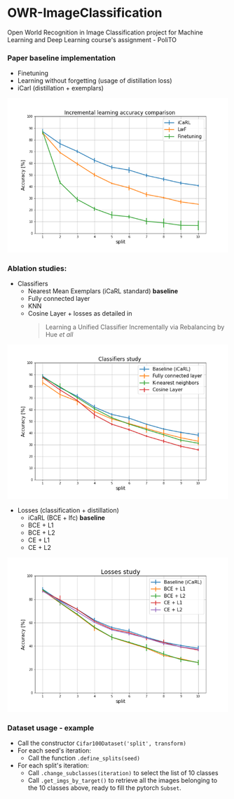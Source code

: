 # OWR-ImageClassification
Open World Recognition in Image Classification project for Machine Learning and Deep Learning course's assignment - PoliTO

### Paper baseline implementation
* Finetuning
* Learning without forgetting (usage of distillation loss)
* iCarl (distillation + exemplars)

![Screenshot](plots/IL_accuracy_comparison.png)

### Ablation studies:
* Classifiers
    - Nearest Mean Exemplars (iCaRL standard) **baseline**
    - Fully connected layer 
    - KNN
    - Cosine Layer + losses as detailed in 
        > Learning a Unified Classifier Incrementally via Rebalancing by Hue *et all* 

![Screenshot](plots/classifiers_study.png)

* Losses (classification + distillation)
    - iCaRL (BCE + lfc) **baseline**
    - BCE + L1
    - BCE + L2
    - CE + L1
    - CE + L2

![Screenshot](plots/losses_study.png)


### Dataset usage - example

* Call the constructor `Cifar100Dataset('split', transform)`
* For each seed's iteration:
    - Call the function `.define_splits(seed)`
* For each split's iteration:
    - Call `.change_subclasses(iteration)` to select the list of 10 classes
    - Call `.get_imgs_by_target()` to retrieve all the images belonging to the 10 classes above, ready to fill the pytorch `Subset`.
